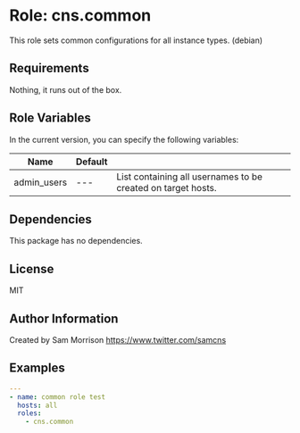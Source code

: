 Role: cns.common
========

This role sets common configurations for all instance types. (debian)

Requirements
------------

Nothing, it runs out of the box.

Role Variables
--------------

In the current version, you can specify the following variables:

| Name               | Default |                                                              |
|--------------------|---------|--------------------------------------------------------------|
| admin_users        |   ---   | List containing all usernames to be created on target hosts. |


Dependencies
------------

This package has no dependencies.

License
-------

MIT

Author Information
------------------

Created by Sam Morrison
https://www.twitter.com/samcns

Examples
--------

```yaml
---
- name: common role test
  hosts: all
  roles:
    - cns.common
```
